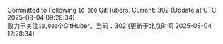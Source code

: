 Committed to Following `10,000` GitHubers. Current: <!-- FOLLOWING_COUNT -->302<!-- FOLLOWING_COUNT --> (Update at UTC <!-- LAST_UPDATED -->2025-08-04 09:28:34<!-- LAST_UPDATED -->)<br>
致力于关注`10,000`个GitHuber。当前：<!-- FOLLOWING_COUNT -->302<!-- FOLLOWING_COUNT --> (更新于北京时间 <!-- LAST_UPDATED_CST -->2025-08-04 17:28:34<!-- LAST_UPDATED_CST -->)
